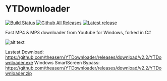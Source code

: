 # YTDownloader
[![Build Status](https://travis-ci.org/theasern/YTDownloader.svg?branch=master)](https://travis-ci.org/theasern/YTDownloader) 
[![Github All Releases](https://img.shields.io/github/downloads/theasern/YTDownloader/total.svg)](https://github.com/theasern/YTDownloader/releases/latest)
[![Latest release](https://img.shields.io/github/release/theasern/YTDownloader.svg)](https://github.com/theasern/YTDownloader/releases/latest)


Fast MP4 & MP3 downloader from Youtube for Windows, forked in C#

![alt text](https://i.imgur.com/6Ed3QBU.png)

Lastest Download: https://github.com/theasern/YTDownloader/releases/download/v2.2/YTDownloader.exe
Windows SmartScreen Bypass: https://github.com/theasern/YTDownloader/releases/download/v2.2/YTDownloader.zip
